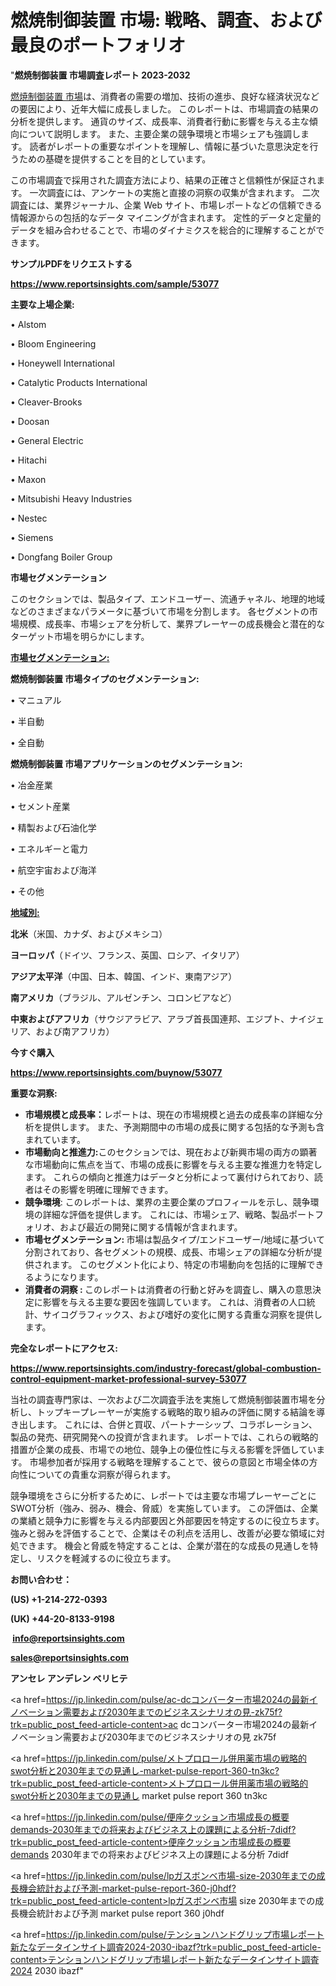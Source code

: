# 燃焼制御装置 市場: 戦略、調査、および最良のポートフォリオ

  "<strong>燃焼制御装置 市場調査レポート 2023-2032</strong>

<a href=https://www.reportsinsights.com/sample/53077>燃焼制御装置 市場</a>は、消費者の需要の増加、技術の進歩、良好な経済状況などの要因により、近年大幅に成長しました。 このレポートは、市場調査の結果の分析を提供します。 通貨のサイズ、成長率、消費者行動に影響を与える主な傾向について説明します。 また、主要企業の競争環境と市場シェアも強調します。 読者がレポートの重要なポイントを理解し、情報に基づいた意思決定を行うための基礎を提供することを目的としています。

この市場調査で採用された調査方法により、結果の正確さと信頼性が保証されます。 一次調査には、アンケートの実施と直接の洞察の収集が含まれます。 二次調査には、業界ジャーナル、企業 Web サイト、市場レポートなどの信頼できる情報源からの包括的なデータ マイニングが含まれます。 定性的データと定量的データを組み合わせることで、市場のダイナミクスを総合的に理解することができます。

<strong><b>サンプルPDFをリクエストする</b></strong>

<a href=https://www.reportsinsights.com/sample/53077><strong><u>https://www.reportsinsights.com/sample/53077</u></strong></a>

<strong>主要な上場企業:</strong>

• Alstom

• Bloom Engineering

• Honeywell International

• Catalytic Products International

• Cleaver-Brooks

• Doosan

• General Electric

• Hitachi

• Maxon

• Mitsubishi Heavy Industries

• Nestec

• Siemens

• Dongfang Boiler Group

<strong>市場セグメンテーション</strong>

このセクションでは、製品タイプ、エンドユーザー、流通チャネル、地理的地域などのさまざまなパラメータに基づいて市場を分割します。 各セグメントの市場規模、成長率、市場シェアを分析して、業界プレーヤーの成長機会と潜在的なターゲット市場を明らかにします。

<strong><u>市場セグメンテーション</u></strong><strong><u>:</u></strong>

<strong>燃焼制御装置 市場タイプのセグメンテーション:</strong>

• マニュアル

• 半自動

• 全自動

<strong>燃焼制御装置 市場アプリケーションのセグメンテーション:</strong>

• 冶金産業

• セメント産業

• 精製および石油化学

• エネルギーと電力

• 航空宇宙および海洋

• その他

<strong><u>地域別</u></strong><strong><u>:</u></strong>

<strong>北米</strong>（米国、カナダ、およびメキシコ）

<strong>ヨーロッパ</strong>（ドイツ、フランス、英国、ロシア、イタリア）

<strong>アジア太平洋</strong>（中国、日本、韓国、インド、東南アジア）

<strong>南アメリカ</strong>（ブラジル、アルゼンチン、コロンビアなど）

<strong>中東およびアフリカ</strong>（サウジアラビア、アラブ首長国連邦、エジプト、ナイジェリア、および南アフリカ）

<strong>今すぐ購入</strong>

<a href=https://www.reportsinsights.com/buynow/53077><strong><u>https://www.reportsinsights.com/buynow/53077</u></strong></a>

<strong>重要な洞察:</strong>
<ul>
  <li><strong>市場規模と成長率：</strong>レポートは、現在の市場規模と過去の成長率の詳細な分析を提供します。 また、予測期間中の市場の成長に関する包括的な予測も含まれています。</li>
  <li><strong>市場動向と推進力:</strong>このセクションでは、現在および新興市場の両方の顕著な市場動向に焦点を当て、市場の成長に影響を与える主要な推進力を特定します。 これらの傾向と推進力はデータと分析によって裏付けられており、読者はその影響を明確に理解できます。</li>
  <li><strong>競争環境</strong>: このレポートは、業界の主要企業のプロフィールを示し、競争環境の詳細な評価を提供します。 これには、市場シェア、戦略、製品ポートフォリオ、および最近の開発に関する情報が含まれます。</li>
  <li><strong>市場セグメンテーション: </strong>市場は製品タイプ/エンドユーザー/地域に基づいて分割されており、各セグメントの規模、成長、市場シェアの詳細な分析が提供されます。 このセグメント化により、特定の市場動向を包括的に理解できるようになります。</li>
  <li><strong>消費者の洞察 : </strong>このレポートは消費者の行動と好みを調査し、購入の意思決定に影響を与える主要な要因を強調しています。 これは、消費者の人口統計、サイコグラフィックス、および嗜好の変化に関する貴重な洞察を提供します。</li>
</ul>
<strong>完全なレポートにアクセス:</strong>

<a href=https://www.reportsinsights.com/industry-forecast/global-combustion-control-equipment-market-professional-survey-53077><strong><u><b>https://www.reportsinsights.com/industry-forecast/global-combustion-control-equipment-market-professional-survey-53077</b></u></strong></a>

当社の調査専門家は、一次および二次調査手法を実施して燃焼制御装置市場を分析し、トップキープレーヤーが実施する戦略的取り組みの評価に関する結論を導き出します。 これには、合併と買収、パートナーシップ、コラボレーション、製品の発売、研究開発への投資が含まれます。 レポートでは、これらの戦略的措置が企業の成長、市場での地位、競争上の優位性に与える影響を評価しています。 市場参加者が採用する戦略を理解することで、彼らの意図と市場全体の方向性についての貴重な洞察が得られます。

競争環境をさらに分析するために、レポートでは主要な市場プレーヤーごとにSWOT分析（強み、弱み、機会、脅威）を実施しています。 この評価は、企業の業績と競争力に影響を与える内部要因と外部要因を特定するのに役立ちます。 強みと弱みを評価することで、企業はその利点を活用し、改善が必要な領域に対処できます。 機会と脅威を特定することは、企業が潜在的な成長の見通しを特定し、リスクを軽減するのに役立ちます。

<strong>お問い合わせ：</strong>

<strong>(US) +1-214-272-0393</strong>

<strong>(UK) +44-20-8133-9198</strong>

<strong> </strong><a href=info@reportsinsights.com><strong><u>info@reportsinsights.com</u></strong></a>

<a href=sales@reportsinsights.com><strong><u>sales@reportsinsights.com</u></strong></a>

<strong>アンセレ アンデレン ベリヒテ</strong>

<a href=https://jp.linkedin.com/pulse/ac-dcコンバーター市場2024の最新イノベーション需要および2030年までのビジネスシナリオの見-zk75f?trk=public_post_feed-article-content>ac dcコンバーター市場2024の最新イノベーション需要および2030年までのビジネスシナリオの見 zk75f</a>

<a href=https://jp.linkedin.com/pulse/メトプロロール併用薬市場の戦略的swot分析と2030年までの見通し-market-pulse-report-360-tn3kc?trk=public_post_feed-article-content>メトプロロール併用薬市場の戦略的swot分析と2030年までの見通し market pulse report 360 tn3kc</a>

<a href=https://jp.linkedin.com/pulse/便座クッション市場成長の概要demands-2030年までの将来およびビジネス上の課題による分析-7didf?trk=public_post_feed-article-content>便座クッション市場成長の概要demands 2030年までの将来およびビジネス上の課題による分析 7didf</a>

<a href=https://jp.linkedin.com/pulse/lpガスボンベ市場-size-2030年までの成長機会統計および予測-market-pulse-report-360-j0hdf?trk=public_post_feed-article-content>lpガスボンベ市場 size 2030年までの成長機会統計および予測 market pulse report 360 j0hdf</a>

<a href=https://jp.linkedin.com/pulse/テンションハンドグリップ市場レポート新たなデータインサイト調査2024-2030-ibazf?trk=public_post_feed-article-content>テンションハンドグリップ市場レポート新たなデータインサイト調査2024 2030 ibazf</a>"
